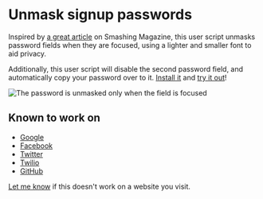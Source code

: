 # Unmask signup passwords

Inspired by [a great article][] on Smashing Magazine, this user script unmasks password fields when they are focused, using a lighter and smaller font to aid privacy.

Additionally, this user script will disable the second password field, and automatically copy your password
over to it. [Install it][] and [try it out][]!

![The password is unmasked only when the field is focused][screenshot]

  [a great article]: http://uxdesign.smashingmagazine.com/2012/10/26/password-masking-hurt-signup-form/
  [install it]: https://raw.github.com/ariofrio/unmask-signup-passwords/master/unmask-signup-passwords.user.js
  [try it out]: https://www.twilio.com/try-twilio
  [screenshot]: https://raw.github.com/ariofrio/unmask-signup-passwords/master/docs/screenshot.png

## Known to work on

 - [Google](https://accounts.google.com/SignUp)
 - [Facebook](https://www.facebook.com/)
 - [Twitter](http://twitter.com/)
 - [Twilio](https://www.twilio.com/try-twilio)
 - [GitHub](https://github.com/plans)

[Let me know][] if this doesn't work on a website you visit.

  [let me know]: https://github.com/ariofrio/unmask-signup-passwords/issues
